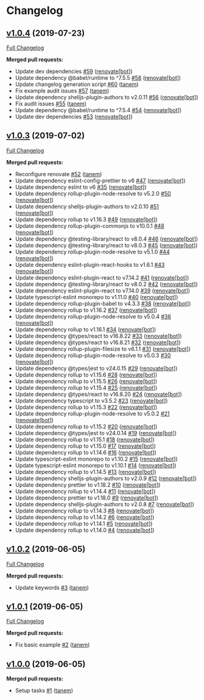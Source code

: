 # Changelog

## [v1.0.4](https://github.com/tanem/use-document-title/tree/v1.0.4) (2019-07-23)
[Full Changelog](https://github.com/tanem/use-document-title/compare/v1.0.3...v1.0.4)

**Merged pull requests:**

- Update dev dependencies [#59](https://github.com/tanem/use-document-title/pull/59) ([renovate[bot]](https://github.com/apps/renovate))
- Update dependency @babel/runtime to ^7.5.5 [#58](https://github.com/tanem/use-document-title/pull/58) ([renovate[bot]](https://github.com/apps/renovate))
- Update changelog generation script [#60](https://github.com/tanem/use-document-title/pull/60) ([tanem](https://github.com/tanem))
- Fix example audit issues [#57](https://github.com/tanem/use-document-title/pull/57) ([tanem](https://github.com/tanem))
- Update dependency shelljs-plugin-authors to v2.0.11 [#56](https://github.com/tanem/use-document-title/pull/56) ([renovate[bot]](https://github.com/apps/renovate))
- Fix audit issues [#55](https://github.com/tanem/use-document-title/pull/55) ([tanem](https://github.com/tanem))
- Update dependency @babel/runtime to ^7.5.4 [#54](https://github.com/tanem/use-document-title/pull/54) ([renovate[bot]](https://github.com/apps/renovate))
- Update dev dependencies [#53](https://github.com/tanem/use-document-title/pull/53) ([renovate[bot]](https://github.com/apps/renovate))

## [v1.0.3](https://github.com/tanem/use-document-title/tree/v1.0.3) (2019-07-02)
[Full Changelog](https://github.com/tanem/use-document-title/compare/v1.0.2...v1.0.3)

**Merged pull requests:**

- Reconfigure renovate [#52](https://github.com/tanem/use-document-title/pull/52) ([tanem](https://github.com/tanem))
- Update dependency eslint-config-prettier to v6 [#47](https://github.com/tanem/use-document-title/pull/47) ([renovate[bot]](https://github.com/apps/renovate))
- Update dependency eslint to v6 [#35](https://github.com/tanem/use-document-title/pull/35) ([renovate[bot]](https://github.com/apps/renovate))
- Update dependency rollup-plugin-node-resolve to v5.2.0 [#50](https://github.com/tanem/use-document-title/pull/50) ([renovate[bot]](https://github.com/apps/renovate))
- Update dependency shelljs-plugin-authors to v2.0.10 [#51](https://github.com/tanem/use-document-title/pull/51) ([renovate[bot]](https://github.com/apps/renovate))
- Update dependency rollup to v1.16.3 [#49](https://github.com/tanem/use-document-title/pull/49) ([renovate[bot]](https://github.com/apps/renovate))
- Update dependency rollup-plugin-commonjs to v10.0.1 [#48](https://github.com/tanem/use-document-title/pull/48) ([renovate[bot]](https://github.com/apps/renovate))
- Update dependency @testing-library/react to v8.0.4 [#46](https://github.com/tanem/use-document-title/pull/46) ([renovate[bot]](https://github.com/apps/renovate))
- Update dependency @testing-library/react to v8.0.3 [#45](https://github.com/tanem/use-document-title/pull/45) ([renovate[bot]](https://github.com/apps/renovate))
- Update dependency rollup-plugin-node-resolve to v5.1.0 [#44](https://github.com/tanem/use-document-title/pull/44) ([renovate[bot]](https://github.com/apps/renovate))
- Update dependency eslint-plugin-react-hooks to v1.6.1 [#43](https://github.com/tanem/use-document-title/pull/43) ([renovate[bot]](https://github.com/apps/renovate))
- Update dependency eslint-plugin-react to v7.14.2 [#41](https://github.com/tanem/use-document-title/pull/41) ([renovate[bot]](https://github.com/apps/renovate))
- Update dependency @testing-library/react to v8.0.2 [#42](https://github.com/tanem/use-document-title/pull/42) ([renovate[bot]](https://github.com/apps/renovate))
- Update dependency eslint-plugin-react to v7.14.0 [#39](https://github.com/tanem/use-document-title/pull/39) ([renovate[bot]](https://github.com/apps/renovate))
- Update typescript-eslint monorepo to v1.11.0 [#40](https://github.com/tanem/use-document-title/pull/40) ([renovate[bot]](https://github.com/apps/renovate))
- Update dependency rollup-plugin-babel to v4.3.3 [#38](https://github.com/tanem/use-document-title/pull/38) ([renovate[bot]](https://github.com/apps/renovate))
- Update dependency rollup to v1.16.2 [#37](https://github.com/tanem/use-document-title/pull/37) ([renovate[bot]](https://github.com/apps/renovate))
- Update dependency rollup-plugin-node-resolve to v5.0.4 [#36](https://github.com/tanem/use-document-title/pull/36) ([renovate[bot]](https://github.com/apps/renovate))
- Update dependency rollup to v1.16.1 [#34](https://github.com/tanem/use-document-title/pull/34) ([renovate[bot]](https://github.com/apps/renovate))
- Update dependency @types/react to v16.8.22 [#33](https://github.com/tanem/use-document-title/pull/33) ([renovate[bot]](https://github.com/apps/renovate))
- Update dependency @types/react to v16.8.21 [#32](https://github.com/tanem/use-document-title/pull/32) ([renovate[bot]](https://github.com/apps/renovate))
- Update dependency rollup-plugin-filesize to v6.1.1 [#31](https://github.com/tanem/use-document-title/pull/31) ([renovate[bot]](https://github.com/apps/renovate))
- Update dependency rollup-plugin-node-resolve to v5.0.3 [#30](https://github.com/tanem/use-document-title/pull/30) ([renovate[bot]](https://github.com/apps/renovate))
- Update dependency @types/jest to v24.0.15 [#29](https://github.com/tanem/use-document-title/pull/29) ([renovate[bot]](https://github.com/apps/renovate))
- Update dependency rollup to v1.15.6 [#28](https://github.com/tanem/use-document-title/pull/28) ([renovate[bot]](https://github.com/apps/renovate))
- Update dependency rollup to v1.15.5 [#26](https://github.com/tanem/use-document-title/pull/26) ([renovate[bot]](https://github.com/apps/renovate))
- Update dependency rollup to v1.15.4 [#25](https://github.com/tanem/use-document-title/pull/25) ([renovate[bot]](https://github.com/apps/renovate))
- Update dependency @types/react to v16.8.20 [#24](https://github.com/tanem/use-document-title/pull/24) ([renovate[bot]](https://github.com/apps/renovate))
- Update dependency typescript to v3.5.2 [#23](https://github.com/tanem/use-document-title/pull/23) ([renovate[bot]](https://github.com/apps/renovate))
- Update dependency rollup to v1.15.3 [#22](https://github.com/tanem/use-document-title/pull/22) ([renovate[bot]](https://github.com/apps/renovate))
- Update dependency rollup-plugin-node-resolve to v5.0.2 [#21](https://github.com/tanem/use-document-title/pull/21) ([renovate[bot]](https://github.com/apps/renovate))
- Update dependency rollup to v1.15.2 [#20](https://github.com/tanem/use-document-title/pull/20) ([renovate[bot]](https://github.com/apps/renovate))
- Update dependency @types/jest to v24.0.14 [#19](https://github.com/tanem/use-document-title/pull/19) ([renovate[bot]](https://github.com/apps/renovate))
- Update dependency rollup to v1.15.1 [#18](https://github.com/tanem/use-document-title/pull/18) ([renovate[bot]](https://github.com/apps/renovate))
- Update dependency rollup to v1.15.0 [#17](https://github.com/tanem/use-document-title/pull/17) ([renovate[bot]](https://github.com/apps/renovate))
- Update dependency rollup to v1.14.6 [#16](https://github.com/tanem/use-document-title/pull/16) ([renovate[bot]](https://github.com/apps/renovate))
- Update typescript-eslint monorepo to v1.10.2 [#15](https://github.com/tanem/use-document-title/pull/15) ([renovate[bot]](https://github.com/apps/renovate))
- Update typescript-eslint monorepo to v1.10.1 [#14](https://github.com/tanem/use-document-title/pull/14) ([renovate[bot]](https://github.com/apps/renovate))
- Update dependency rollup to v1.14.5 [#13](https://github.com/tanem/use-document-title/pull/13) ([renovate[bot]](https://github.com/apps/renovate))
- Update dependency shelljs-plugin-authors to v2.0.9 [#12](https://github.com/tanem/use-document-title/pull/12) ([renovate[bot]](https://github.com/apps/renovate))
- Update dependency prettier to v1.18.2 [#10](https://github.com/tanem/use-document-title/pull/10) ([renovate[bot]](https://github.com/apps/renovate))
- Update dependency rollup to v1.14.4 [#11](https://github.com/tanem/use-document-title/pull/11) ([renovate[bot]](https://github.com/apps/renovate))
- Update dependency prettier to v1.18.0 [#9](https://github.com/tanem/use-document-title/pull/9) ([renovate[bot]](https://github.com/apps/renovate))
- Update dependency shelljs-plugin-authors to v2.0.8 [#7](https://github.com/tanem/use-document-title/pull/7) ([renovate[bot]](https://github.com/apps/renovate))
- Update dependency rollup to v1.14.3 [#8](https://github.com/tanem/use-document-title/pull/8) ([renovate[bot]](https://github.com/apps/renovate))
- Update dependency rollup to v1.14.2 [#6](https://github.com/tanem/use-document-title/pull/6) ([renovate[bot]](https://github.com/apps/renovate))
- Update dependency rollup to v1.14.1 [#5](https://github.com/tanem/use-document-title/pull/5) ([renovate[bot]](https://github.com/apps/renovate))
- Update dependency rollup to v1.14.0 [#4](https://github.com/tanem/use-document-title/pull/4) ([renovate[bot]](https://github.com/apps/renovate))

## [v1.0.2](https://github.com/tanem/use-document-title/tree/v1.0.2) (2019-06-05)
[Full Changelog](https://github.com/tanem/use-document-title/compare/v1.0.1...v1.0.2)

**Merged pull requests:**

- Update keywords [#3](https://github.com/tanem/use-document-title/pull/3) ([tanem](https://github.com/tanem))

## [v1.0.1](https://github.com/tanem/use-document-title/tree/v1.0.1) (2019-06-05)
[Full Changelog](https://github.com/tanem/use-document-title/compare/v1.0.0...v1.0.1)

**Merged pull requests:**

- Fix basic example [#2](https://github.com/tanem/use-document-title/pull/2) ([tanem](https://github.com/tanem))

## [v1.0.0](https://github.com/tanem/use-document-title/tree/v1.0.0) (2019-06-05)

**Merged pull requests:**

- Setup tasks [#1](https://github.com/tanem/use-document-title/pull/1) ([tanem](https://github.com/tanem))
